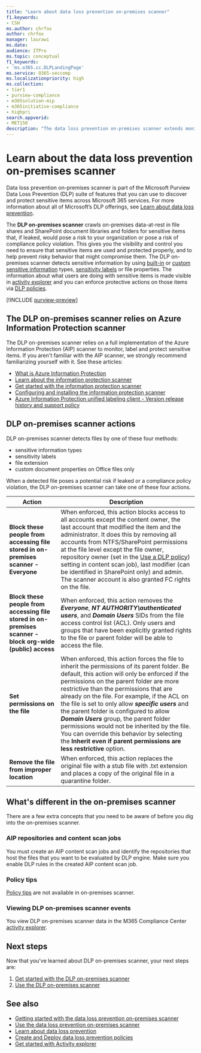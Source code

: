```yaml
---
title: "Learn about data loss prevention on-premises scanner"
f1.keywords:
- CSH
ms.author: chrfox
author: chrfox
manager: laurawi
ms.date: 
audience: ITPro
ms.topic: conceptual
f1_keywords:
- 'ms.o365.cc.DLPLandingPage'
ms.service: O365-seccomp
ms.localizationpriority: high
ms.collection: 
- tier1
- purview-compliance
- m365solution-mip
- m365initiative-compliance
- highpri
search.appverid: 
- MET150
description: "The data loss prevention on-premises scanner extends monitoring of file activities and protective actions for those files to on-premises file shares and SharePoint folders and document libraries. Files are scanned and protected by Azure Information Protection (AIP) scanner"
---
```


# Learn about the data loss prevention on-premises scanner

Data loss prevention on-premises scanner is part of the Microsoft Purview Data Loss Prevention (DLP) suite of features that you can use to discover and protect sensitive items across Microsoft 365 services. For more information about all of Microsoft’s DLP offerings, see [Learn about data loss prevention](dlp-learn-about-dlp.md).

The **DLP on-premises scanner** crawls on-premises data-at-rest in file shares and SharePoint document libraries and folders for sensitive items that, if leaked, would pose a risk to your organization or pose a risk of compliance policy violation. This gives you the visibility and control you need to ensure that sensitive items are used and protected properly, and to help prevent risky behavior that might compromise them. The DLP on-premises scanner detects sensitive information by using [built-in](sensitive-information-type-entity-definitions.md) or [custom sensitive information](create-a-custom-sensitive-information-type.md) types, [sensitivity labels](sensitivity-labels.md) or file properties. The information about what users are doing with sensitive items is made visible in [activity explorer](data-classification-activity-explorer.md) and you can enforce protective actions on those items via [DLP policies](dlp-learn-about-dlp.md).

[!INCLUDE [purview-preview](../includes/purview-preview.md)]

## The DLP on-premises scanner relies on Azure Information Protection scanner

The DLP on-premises scanner relies on a full implementation of the Azure Information Protection (AIP) scanner to monitor, label and protect sensitive items. If you aren't familiar with the AIP scanner, we strongly recommend familiarizing yourself with it. See these articles:

- [What is Azure Information Protection](/azure/information-protection/what-is-information-protection)
- [Learn about the information protection scanner](deploy-scanner.md)
- [Get started with the information protection scanner](deploy-scanner-prereqs.md)
- [Configuring and installing the information protection scanner](deploy-scanner-configure-install.md)
- [Azure Information Protection unified labeling client - Version release history and support policy](/azure/information-protection/rms-client/unifiedlabelingclient-version-release-history)

## DLP on-premises scanner actions

DLP on-premises scanner detects files by one of these four methods:

- sensitive information types
- sensitivity labels
- file extension
- custom document properties on Office files only 

When a detected file poses a potential risk if leaked or a compliance policy violation, the DLP on-premises scanner can take one of these four actions.

|Action |Description  |
|---------|---------|
|**Block these people from accessing file stored in  on-premises scanner - Everyone** | When enforced, this action blocks access to all accounts except the content owner, the last account that modified the item and the administrator. It does this by removing all accounts from NTFS/SharePoint permissions at the file level except the file owner, repository owner (set in the [Use a DLP policy](deploy-scanner-configure-install.md#use-a-dlp-policy)) setting in content scan job), last modifier (can be identified in SharePoint only) and admin. The scanner account is also granted FC rights on the file.|
|**Block these people from accessing file stored in  on-premises scanner - block org-wide (public) access**    |When enforced, this action removes the ***Everyone***, ***NT AUTHORITY\authenticated users***, and ***Domain Users*** SIDs from the file access control list (ACL). Only users and groups that have been explicitly granted rights to the file or parent folder will be able to access the file.|
|**Set permissions on the file**|When enforced, this action forces the file to inherit the permissions of its parent folder. Be default, this action will only be enforced if the permissions on the parent folder are more restrictive than the permissions that are already on the file. For example, if the ACL on the file is set to only allow ***specific users*** and the parent folder is configured to allow ***Domain Users*** group, the parent folder permissions would not be inherited by the file. You can override this behavior by selecting the **Inherit even if parent permissions are less restrictive** option.|
|**Remove the file from improper location**|When enforced, this action replaces the original file with a stub file with .txt extension and places a copy of the original file in a quarantine folder. 

## What's different in the on-premises scanner

There are a few extra concepts that you need to be aware of before you dig into the on-premises scanner.

### AIP repositories and content scan jobs

You must create an AIP content scan jobs and identify the repositories that host the files that you want to be evaluated by DLP engine. Make sure you enable DLP rules in the created AIP content scan job.

### Policy tips

[Policy tips](use-notifications-and-policy-tips.md) are not available in on-premises scanner.


### Viewing DLP on-premises scanner events

You view DLP on-premises scanner data in the M365 Compliance Center [activity explorer](data-classification-activity-explorer.md). 

## Next steps

Now that you've learned about DLP on-premises scanner, your next steps are:

1. [Get started with the DLP on-premises scanner](dlp-on-premises-scanner-get-started.md)
2. [Use the DLP on-premises scanner](dlp-on-premises-scanner-use.md)

## See also

- [Getting started with the data loss prevention on-premises scanner](dlp-on-premises-scanner-get-started.md)
- [Use the data loss prevention on-premises scanner](dlp-on-premises-scanner-use.md)
- [Learn about data loss prevention](dlp-learn-about-dlp.md)
- [Create and Deploy data loss prevention policies](dlp-create-deploy-policy.md)
- [Get started with Activity explorer](data-classification-activity-explorer.md)
